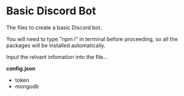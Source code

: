 # Basic Discord Bot
The files to create a basic Discord bot.

You will need to type "npm i" in terminal before proceeding, so all the packages will be installed automatically.

Input the relvant infomation into the file...

**config.json**
- token
- mongodb
